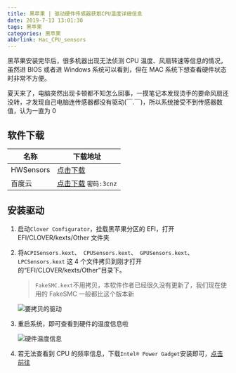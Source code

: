 ```yaml
---
title: 黑苹果 | 驱动硬件传感器获取CPU温度详细信息
date: 2019-7-13 13:01:30
tags: 黑苹果
categories: 黑苹果
abbrlink: Hac_CPU_sensors
---
```


黑苹果安装完毕后，很多机器出现无法侦测 CPU 温度、风扇转速等信息的情况，虽然进 BIOS 或者进 Windows 系统可以看到，但在 MAC 系统下想查看硬件状态时非常不方便。

夏天来了，电脑突然出现卡顿都不知怎么回事，一摸笔记本发现烫手的要命风扇还没转，才发现自己电脑连传感器都没有驱动(￣.￣)，所以系统接受不到传感器数值，认为一直为 0

<!-- more -->

## 软件下载

| 名称      | 下载地址                                                                |
| --------- | ----------------------------------------------------------------------- |
| HWSensors | [点击下载](https://github.com/kozlekek/HWSensors/releases)              |
| 百度云    | [点击下载](https://pan.baidu.com/s/1Ph2APt0D94vZPu9e3qPi6g) `密码:3cnz` |

## 安装驱动

1. 启动`Clover Configurator`，挂载黑苹果分区的 EFI，打开 EFI/CLOVER/kexts/Other 文件夹

2. 将`ACPISensors.kext`、` CPUSensors.kext`、` GPUSensors.kext`、` LPCSensors.kext` 这 4 个文件拷贝到刚才打开的“EFI/CLOVER/kexts/Other”目录下。

   > `FakeSMC.kext`不用拷贝，本软件作者已经很久没有更新了，我们现在使用的 FakeSMC 一般都比这个版本新

   ![要拷贝的驱动](https://files.zuiyu1818.cn/Mac/CPU_sensors.png)

3. 重启系统，即可查看到硬件的温度信息啦

   ![硬件温度信息](https://files.zuiyu1818.cn/Mac/CPU_sensors_sample.png)

4. 若无法查看到 CPU 的频率信息，下载`Intel® Power Gadget`安装即可，[点击前往](https://software.intel.com/en-us/articles/intel-power-gadget)

